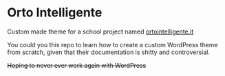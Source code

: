 # Orto Intelligente

Custom made theme for a school project named [ortointelligente.it](https://ortointelligente.it/)

You could you this repo to learn how to create a custom WordPress theme from scratch, given that their documentation is shitty and controversial.

~~Hoping to never ever work again with WordPress~~